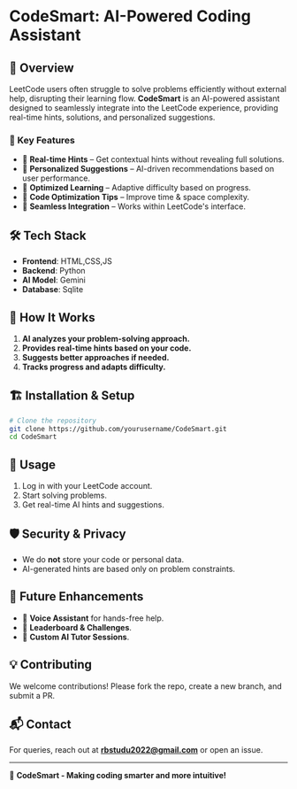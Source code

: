 # CodeSmart: AI-Powered Coding Assistant

## 🚀 Overview
LeetCode users often struggle to solve problems efficiently without external help, disrupting their learning flow. **CodeSmart** is an AI-powered assistant designed to seamlessly integrate into the LeetCode experience, providing real-time hints, solutions, and personalized suggestions. 

### 🌟 Key Features
- 🔹 **Real-time Hints** – Get contextual hints without revealing full solutions.
- 🔹 **Personalized Suggestions** – AI-driven recommendations based on user performance.
- 🔹 **Optimized Learning** – Adaptive difficulty based on progress.
- 🔹 **Code Optimization Tips** – Improve time & space complexity.
- 🔹 **Seamless Integration** – Works within LeetCode's interface.

## 🛠️ Tech Stack
- **Frontend**: HTML,CSS,JS
- **Backend**: Python
- **AI Model**: Gemini
- **Database**: Sqlite

## 🎯 How It Works
1. **AI analyzes your problem-solving approach.**
2. **Provides real-time hints based on your code.**
3. **Suggests better approaches if needed.**
4. **Tracks progress and adapts difficulty.**

## 🏗️ Installation & Setup
```bash
# Clone the repository
git clone https://github.com/yourusername/CodeSmart.git
cd CodeSmart
```

## 🤖 Usage
1. Log in with your LeetCode account.
2. Start solving problems.
3. Get real-time AI hints and suggestions.

## 🛡️ Security & Privacy
- We do **not** store your code or personal data.
- AI-generated hints are based only on problem constraints.

## 📌 Future Enhancements
- 🔸 **Voice Assistant** for hands-free help.
- 🔸 **Leaderboard & Challenges**.
- 🔸 **Custom AI Tutor Sessions**.

## 💡 Contributing
We welcome contributions! Please fork the repo, create a new branch, and submit a PR.

## 📬 Contact
For queries, reach out at **rbstudu2022@gmail.com** or open an issue.

---
🚀 **CodeSmart - Making coding smarter and more intuitive!**
